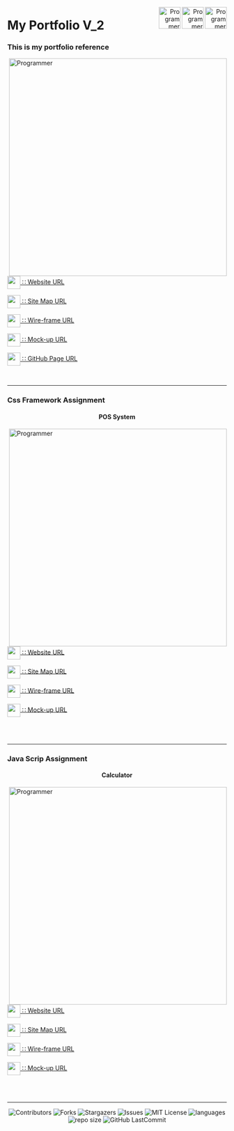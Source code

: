 <p align="right">
  <img align="right" src="https://github.com/hansakagaa/My-Portfoliyo/blob/master/assets/images/svg/w3_css-icon.svg" alt="Programmer" width="50">
  <img align="right" src="https://github.com/hansakagaa/My-Portfoliyo/blob/master/assets/images/svg/w3_html5-icon.svg" alt="Programmer" width="50">
  <img align="right" src="https://github.com/hansakagaa/My-Portfoliyo/blob/master/assets/images/svg/javascript.webp" alt="Programmer" width="50">
  <h1 align="left">My Portfolio V_2</h1>
</p>

<h3 align="left">This is my portfolio reference</h3>
<p align="left">
  <img align="right" src="https://github.com/hansakagaa/My-Portfoliyo/blob/master/assets/images/png/portfolio-home-page.png" alt="Programmer" width="500">
    
  <a href="http://ashenhansaka.epizy.com/" target="_blank"><img align="center" src="https://github.com/hansakagaa/My-Portfoliyo/blob/master/assets/images/png/favicon.png" height="30" width="30" />  </a> <a href="http://ashenhansaka.epizy.com/" target="_blank" > ∷ Website URL </a><br>
  
  <a href="https://www.gloomaps.com" target="_blank"><img align="center" src="https://www.gloomaps.com/favicon.ico" height="30" width="30" />  </a> <a href="https://www.gloomaps.com/FhHQZ6RQ2l" target="_blank" > ∷ Site Map URL </a><br>
  
  <a href="https://wireframe.cc" target="_blank"><img align="center" src="https://wireframe.cc/favicon.ico" height="30" width="30" />  </a> <a href="https://wireframe.cc/ceHFJW" target="_blank" > ∷ Wire-frame URL </a><br>
  
  <a href="https://www.figma.com" target="_blank"><img align="center" src="https://www.vectorlogo.zone/logos/figma/figma-icon.svg" height="30" width="30" />  </a> <a href="https://www.figma.com/file/7vT31AKkYoYE7eh696Ak08/My-profile?node-id=143%3A9" target="_blank" > ∷ Mock-up URL </a><br>
  
  <a href="https://www.github.com" target="_blank"><img align="center" src="https://www.github.com/favicon.ico" height="30" width="30" />  </a> <a href="https://hansakagaa.github.io/My-Portfolio/" target="_blank" > ∷ GitHub Page URL </a><br>
  
</p>
<br>

---
<h3>Css Framework Assignment</h3>
<h4 align="center">POS System</h4>
<p align="left">
  <img align="right" src="https://github.com/hansakagaa/My-Portfoliyo/blob/master/assets/images/png/pos-dashboard.png" alt="Programmer" width="500">
    
  <a href="https://github.com/hansakagaa/My-Portfoliyo/blob/master/assignments/css/framework/pos/index.html" target="_blank"><img align="center" src="https://github.com/hansakagaa/My-Portfoliyo/blob/master/assignments/css/framework/pos/assets/images/favicon.png" height="30" width="30" />  </a> <a href="https://github.com/hansakagaa/My-Portfoliyo/blob/master/assignments/css/framework/pos/index.html" target="_blank" > ∷ Website URL </a><br>
  
  <a href="https://www.gloomaps.com" target="_blank"><img align="center" src="https://www.gloomaps.com/favicon.ico" height="30" width="30" />  </a> <a href="https://www.gloomaps.com/2xqNyTbhNq" target="_blank" > ∷ Site Map URL </a><br>
  
  <a href="https://wireframe.cc" target="_blank"><img align="center" src="https://wireframe.cc/favicon.ico" height="30" width="30" />  </a> <a href="https://wireframe.cc/tihugW" target="_blank" > ∷ Wire-frame URL </a><br>
  
  <a href="https://www.figma.com" target="_blank"><img align="center" src="https://www.vectorlogo.zone/logos/figma/figma-icon.svg" height="30" width="30" />  </a> <a href="https://www.figma.com/file/LefDhOLEiQ6K8qspXOAV8B/Hasii-POS-System?node-id=7%3A2" target="_blank" > ∷ Mock-up URL </a><br>
  
</p>
<br>
<br>

---
<h3>Java Scrip Assignment</h3>
<h4 align="center">Calculator</h4>
<p align="left">
  <img align="right" src="https://github.com/hansakagaa/My-Portfoliyo/blob/master/assets/images/png/calculator.png" alt="Programmer" width="500">
    
  <a href="#" target="_blank"><img align="center" src="https://github.com/hansakagaa/My-Portfoliyo/blob/master/assignments/js/calculator/assets/images/favicon.png" height="30" width="30" />  </a> <a href="#" target="_blank" > ∷ Website URL </a><br>
  
  <a href="https://www.gloomaps.com" target="_blank"><img align="center" src="https://www.gloomaps.com/favicon.ico" height="30" width="30" />  </a> <a href="#" target="_blank" > ∷ Site Map URL </a><br>
  
  <a href="https://wireframe.cc" target="_blank"><img align="center" src="https://wireframe.cc/favicon.ico" height="30" width="30" />  </a> <a href="#" target="_blank" > ∷ Wire-frame URL </a><br>
  
  <a href="https://www.figma.com" target="_blank"><img align="center" src="https://www.vectorlogo.zone/logos/figma/figma-icon.svg" height="30" width="30" />  </a> <a href="#" target="_blank" > ∷ Mock-up URL </a><br>
  
</p>
<br>
<br>

---
<div align="center">

![Contributors](https://img.shields.io/github/contributors/hansakagaa/My-Portfolio?&labelColor=black&color=4cd137&style=for-the-badge)
![Forks](https://img.shields.io/github/forks/hansakagaa/My-Portfolio?&labelColor=black&color=0fb9b1&style=for-the-badge)
![Stargazers](https://img.shields.io/github/stars/hansakagaa/My-Portfolio?&labelColor=black&color=f7b731&style=for-the-badge)
![Issues](https://img.shields.io/github/issues/hansakagaa/My-Portfolio?&labelColor=black&color=EE5A24&style=for-the-badge)
![MIT License](https://img.shields.io/github/license/hansakagaa/My-Portfolio?&labelColor=black&color=FFC312&style=for-the-badge)
![languages](https://img.shields.io/github/languages/count/hansakagaa/My-Portfolio?color=ff3838&labelColor=black&style=for-the-badge)
![repo size](https://img.shields.io/github/repo-size/hansakagaa/My-Portfolio?label=Repo%20Size&style=for-the-badge&labelColor=black&color=0652DD)
![GitHub LastCommit](https://img.shields.io/github/last-commit/hansakagaa/My-Portfolio?logo=github&labelColor=black&color=d1d8e0&style=for-the-badge)
</div>
